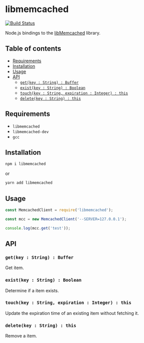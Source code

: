 # libmemcached

[![Build Status](https://travis-ci.org/tomi77/node-libmemcached.svg?branch=master)](https://travis-ci.org/tomi77/node-libmemcached)

Node.js bindings to the [libMemcached](http://libmemcached.org/) library.

## Table of contents

* [Requirements](#requirements)
* [Installation](#installation)
* [Usage](#usage)
* [API](#api)
  * [`get(key : String) : Buffer`](#getkey--string--buffer)
  * [`exist(key : String) : Boolean`](#existkey--string--boolean)
  * [`touch(key : String, expiration : Integer) : this`](#touchkey--string-expiration--integer--this)
  * [`delete(key : String) : this`](#deletekey--string--this)

## Requirements

* `libmemcached`
* `libmemcached-dev`
* `gcc`

## Installation

~~~sh
npm i libmemcached
~~~

or

~~~sh
yarn add libmemcached
~~~

## Usage

~~~js
const MemcachedClient = require('libmemcached');

const mcc = new MemcachedClient('--SERVER=127.0.0.1');

console.log(mcc.get('test'));
~~~

## API

### `get(key : String) : Buffer`

Get item.

### `exist(key : String) : Boolean`

Determine if a item exists.

### `touch(key : String, expiration : Integer) : this`

Update the expiration time of an existing item without fetching it.

### `delete(key : String) : this`

Remove a item.
